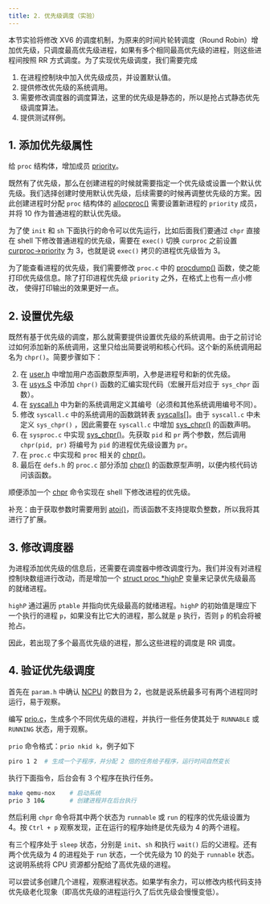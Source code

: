 ```yaml
---
title: 2. 优先级调度（实验）
---
```


本节实验将修改 XV6 的调度机制，为原来的时间片轮转调度（Round Robin）增加优先级，只调度最高优先级进程，如果有多个相同最高优先级的进程，则这些进程间按照 RR 方式调度。为了实现优先级调度，我们需要完成

1. 在进程控制块中加入优先级成员，并设置默认值。
2. 提供修改优先级的系统调用。
3. 需要修改调度器的调度算法，这里的优先级是静态的，所以是抢占式静态优先级调度算法。
4. 提供测试样例。

## 1. 添加优先级属性

给 `proc` 结构体，增加成员 [priority](https://github.com/professordeng/xv6-expansion/blob/priority/proc.h#L52)。

既然有了优先级，那么在创建进程的时候就需要指定一个优先级或设置一个默认优先级。我们选择创建时使用默认优先级，后续需要的时候再调整优先级的方案。因此创建进程时分配 `proc` 结构体的 [allocproc()](https://github.com/professordeng/xv6-expansion/blob/priority/proc.c#L91) 需要设置新进程的 `priority` 成员，并将 10 作为普通进程的默认优先级。

为了使 `init` 和 `sh` 下面执行的命令可以优先运行，比如后面我们要通过 `chpr` 直接在 shell 下修改普通进程的优先级，需要在 `exec()` 切换 `curproc` 之前设置 [curproc->priority](https://github.com/professordeng/xv6-expansion/blob/priority/exec.c#L102) 为 3，也就是说 `exec()` 拷贝的进程优先级皆为 3。

为了能查看进程的优先级，我们需要修改 `proc.c` 中的 [procdump()](https://github.com/professordeng/xv6-expansion/blob/priority/proc.c#L542) 函数，使之能打印优先级信息。除了打印进程优先级 `priority` 之外，在格式上也有一点小修改， 使得打印输出的效果更好一点。 

## 2. 设置优先级

既然有基于优先级的调度，那么就需要提供设置优先级的系统调用。由于之前讨论过如何添加新的系统调用，这里只给出简要说明和核心代码。这个新的系统调用起名为 `chpr()`。简要步骤如下：

2. 在 [user.h](https://github.com/professordeng/xv6-expansion/blob/priority/user.h#L26) 中增加用户态函数原型声明，入参是进程号和新的优先级。 
2. 在 [usys.S](https://github.com/professordeng/xv6-expansion/blob/priority/usys.S#L32) 中添加 `chpr()` 函数的汇编实现代码（宏展开后对应于 `sys_chpr` 函数）。
3. 在 [syscall.h](https://github.com/professordeng/xv6-expansion/blob/priority/syscall.h#L23) 中为新的系统调用定义其编号（必须和其他系统调用编号不同）。
4. 修改 `syscall.c` 中的系统调用的函数跳转表 [syscalls[]](https://github.com/professordeng/xv6-expansion/blob/priority/syscall.c#L106)。由于 `syscall.c` 中未定义 `sys_chpr()` ，因此需要在 `syscall.c` 中增加 [sys_chpr()](https://github.com/professordeng/xv6-expansion/blob/priority/syscall.c#L106) 的函数声明。
5. 在 `sysproc.c` 中实现 [sys_chpr()](https://github.com/professordeng/xv6-expansion/blob/priority/sysproc.c#L93)。先获取 `pid` 和 `pr` 两个参数，然后调用 `chpr(pid, pr)` 将编号为 `pid` 的进程优先级设置为 `pr`。
6. 在 `proc.c` 中实现和 `proc` 相关的 [chpr()](https://github.com/professordeng/xv6-expansion/blob/priority/proc.c#L553)。
7. 最后在 `defs.h` 的 `proc.c` 部分添加 [chpr()](https://github.com/professordeng/xv6-expansion/blob/priority/defs.h#L123) 的函数原型声明，以便内核代码访问该函数。

顺便添加一个 [chpr](https://github.com/professordeng/xv6-expansion/blob/priority/chpr.c) 命令实现在 shell 下修改进程的优先级。

补充：由于获取参数时需要用到 [atoi()](https://github.com/professordeng/xv6-expansion/blob/priority/ulib.c#L84)，而该函数不支持提取负整数，所以我将其进行了扩展。

## 3. 修改调度器

为进程添加优先级的信息后，还需要在调度器中修改调度行为。我们并没有对进程控制块数组进行改动，而是增加一个 [struct proc *highP](https://github.com/professordeng/xv6-expansion/blob/priority/proc.c#L335) 变量来记录优先级最高的就绪进程。

`highP` 通过遍历 `ptable` 并指向优先级最高的就绪进程。`highP` 的初始值是理应下一个执行的进程 `p`，如果没有比它大的进程，那么就是 `p` 执行，否则 `p` 的机会将被抢占。

因此，若出现了多个最高优先级的进程，那么这些进程的调度是 RR 调度。

## 4. 验证优先级调度

首先在 `param.h` 中确认 [NCPU](https://github.com/professordeng/xv6-expansion/blob/priority/param.h#L3) 的数目为 2，也就是说系统最多可有两个进程同时运行，易于观察。

编写 [prio.c](https://github.com/professordeng/xv6-expansion/blob/priority/prio.c)，生成多个不同优先级的进程，并执行一些任务使其处于 `RUNNABLE` 或 `RUNNING` 状态，用于观察。

`prio` 命令格式：`prio nkid k`，例子如下

```bash
piro 1 2  # 生成一个子程序，并分配 2 倍的任务给子程序，运行时间自然变长
```

执行下面指令，后台会有 3 个程序在执行任务。

```bash
make qemu-nox    # 启动系统
prio 3 10&       # 创建进程并在后台执行 
```

然后利用 `chpr` 命令将其中两个状态为 `runnable` 或 `run` 的程序的优先级设置为 4。按 `Ctrl + p` 观察发现，正在运行的程序始终是优先级为 4 的两个进程。

有三个程序处于 `sleep` 状态，分别是 `init`、`sh` 和执行 `wait()` 后的父进程。还有两个优先级为 4 的进程处于 `run` 状态，一个优先级为 10 的处于 `runnable` 状态。这说明系统将 CPU 资源都分配给了高优先级的进程。

可以尝试多创建几个进程，观察进程状态。如果学有余力，可以修改内核代码支持优先级老化现象（即高优先级的进程运行久了后优先级会慢慢变低）。